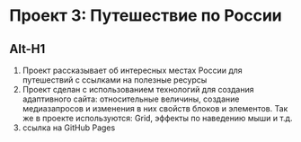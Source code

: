 # Проект 3: Путешествие по России
Alt-H1
----------
1. Проект рассказывает об интересных местах России для путешествий с ссылками на полезные ресурсы
2. Проект сделан с использованием технологий для создания адаптивного сайта: относительные величины, создание медиазапросов и изменения в них свойств блоков и элементов. Так же в проекте используются: Grid, эффекты по наведению мыши и т.д.
3. ссылка на GitHub Pages
